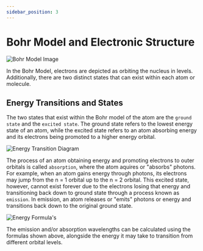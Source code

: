 ```yaml
---
sidebar_position: 3
---
```


# Bohr Model and Electronic Structure

![Bohr Model Image](/img/chemistry/bohr-atom.png)

In the Bohr Model, electrons are depicted as orbiting the nucleus in levels. Additionally, there are two distinct states that can exist within each atom or molecule.

## Energy Transitions and States

The two states that exist within the Bohr model of the atom are the `ground state` and the `excited state`. The ground state refers to the lowest energy state of an atom, while the excited state refers to an atom absorbing energy and its electrons being promoted to a higher energy orbital. 

![Energy Transition Diagram](/img/chemistry/energy-transitions.png)

The process of an atom obtaining energy and promoting electrons to outer orbitals is called `absorption`, where the atom aquires or "absorbs" photons. For example, when an atom gains energy through photons, its electrons may jump from the n = 1 orbital up to the n = 2 orbital. This excited state, however, cannot exist forever due to the electrons losing that energy and transitioning back down to ground state through a process known as `emission`. In emission, an atom releases or "emits" photons or energy and transitions back down to the original ground state.

![Energy Formula's](/img/chemistry/energy-transitions-formulae.jpg)

The emission and/or absorption wavelengths can be calculated using the formulas shown above, alongside the energy it may take to transition from different orbital levels.

<!--  

Absorption = Ground state -> Excited State (Acquires or "absorbes" electrons)

Emission = Excited state -> Ground State (Releases or "emits" electrons)

Emission and absorption wavelengths can be calculated using E = hv

^Ex. **Find the energy emitted from going from the N = 4 energy level to the N = 2 energy level.**

^Solution. For energy transitions, identify the transition stages or wavelengths given. So if there is a transition given from N = 4 to N = 1 calcualte the energy emitted from that using the given wavelength. If a transition is given from N = 2 to N = 1 calcualte the energy emitted in this respective transition using the given wavelength. Once you have both quantities you subtract the energy associated with 2 -> 1 from the larger 4 -> 1 transition, giving you the energy emitted going from N = 4 to N = 2! 

^*Add a visualization or image solving the problem*

-->